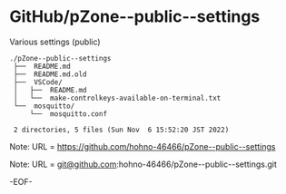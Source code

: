 # GitHub/pZone--public--settings

Various settings (public)

    ./pZone--public--settings
     ├──  README.md
     ├──  README.md.old
     ├──  VSCode/
     │   ├──  README.md
     │   └──  make-controlkeys-available-on-terminal.txt
     └──  mosquitto/
         └──  mosquitto.conf
     
     2 directories, 5 files (Sun Nov  6 15:52:20 JST 2022)


Note: URL = https://github.com/hohno-46466/pZone--public--settings

Note: URL = git@github.com:hohno-46466/pZone--public--settings.git

-EOF-

